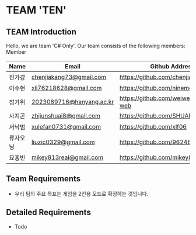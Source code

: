 # TEAM 'TEN'
## TEAM Introduction
Hello, we are team 'C# Only'. Our team consists of the following members:
Member

| Name                                           | Email                    | Github Address                     |
|--------------------------------------------------|-------------------------|------------------------------------|
| 진가강                                          | chenjiakang73@gmail.com   | https://github.com/chenjiakang1    |
| 이수현                                          | xli76218628@gmail.com     | https://github.com/ninemorning     |
| 정가위                                          | 2023089716@hanyang.ac.kr  | https://github.com/weiwei20040619-web  |
| 사지곤                                         | zhijunshuai8@gmail.com     | https://github.com/SHUAIZHIJUN     |
| 서낙범                                         | xulefan0731@gmail.com      | https://github.com/xlf06           |
| 류자오닝                                       | liuzic0329@gmail.com     | https://github.com/962464thdl         |
| 묘홍빈                                        | mikey813real@gmail.com     | https://github.com/mikey813          |


## Team Requirements
- 우리 팀의 주요 목표는 게임을 2인용 모드로 확장하는 것입니다.

## Detailed Requirements
- Todo
